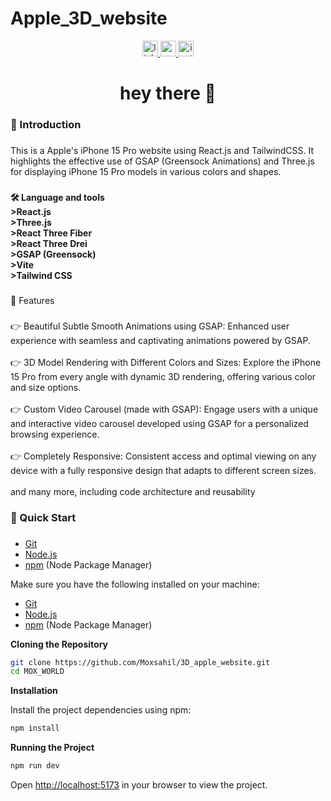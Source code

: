 
# Apple_3D_website

<div align="center">
  <a href="https://www.linkedin.com/in/sahil-barak-865063216/" target="_blank">
    <img src="https://img.shields.io/static/v1?message=LinkedIn&logo=linkedin&label=&color=0077B5&logoColor=white&labelColor=&style=for-the-badge" height="25" alt="linkedin logo"  />
  </a>
  <a href="https://www.youtube.com/@MOXGamingYT01" target="_blank">
    <img src="https://img.shields.io/static/v1?message=Youtube&logo=youtube&label=&color=FF0000&logoColor=white&labelColor=&style=for-the-badge" height="25" alt="youtube logo"  />
  </a>
  <a href="https://www.instagram.com/moksshhh_.20/" target="_blank">
    <img src="https://img.shields.io/static/v1?message=Instagram&logo=instagram&label=&color=E4405F&logoColor=white&labelColor=&style=for-the-badge" height="25" alt="instagram logo"  />
  </a>
</div>

###

<h1 align="center">hey there 👋</h1>

###

<h3 align="left">🤖 Introduction</h3>

###

<p align="left">This is a  Apple's iPhone 15 Pro website using React.js and TailwindCSS. It highlights the effective use of GSAP (Greensock Animations) and Three.js for displaying iPhone 15 Pro models in various colors and shapes.</p>

###

<h4 align="left">🛠 Language and tools<br>>React.js<br>>Three.js<br>>React Three Fiber<br>>React Three Drei<br>>GSAP (Greensock)<br>>Vite<br>>Tailwind CSS</h4>

###

<p align="left">🔋 Features</p>

###

<p align="left">👉 Beautiful Subtle Smooth Animations using GSAP: Enhanced user experience with seamless and captivating animations powered by GSAP.<br><br>👉 3D Model Rendering with Different Colors and Sizes: Explore the iPhone 15 Pro from every angle with dynamic 3D rendering, offering various color and size options.<br><br>👉 Custom Video Carousel (made with GSAP): Engage users with a unique and interactive video carousel developed using GSAP for a personalized browsing experience.<br><br>👉 Completely Responsive: Consistent access and optimal viewing on any device with a fully responsive design that adapts to different screen sizes.<br><br>and many more, including code architecture and reusability</p>

###

<h3 align="left">🤸 Quick Start</h3>

###

<ul dir="auto">
<li><a href="https://git-scm.com/" rel="nofollow">Git</a></li>
<li><a href="https://nodejs.org/en" rel="nofollow">Node.js</a></li>
<li><a href="https://www.npmjs.com/" rel="nofollow">npm</a> (Node Package Manager)</li>
</ul>

Make sure you have the following installed on your machine:

- [Git](https://git-scm.com/)
- [Node.js](https://nodejs.org/en)
- [npm](https://www.npmjs.com/) (Node Package Manager)

**Cloning the Repository**

```bash
git clone https://github.com/Moxsahil/3D_apple_website.git
cd MOX_WORLD
```

**Installation**

Install the project dependencies using npm:

```bash
npm install
```

**Running the Project**

```bash
npm run dev
```

Open [http://localhost:5173](http://localhost:5173) in your browser to view the project.

